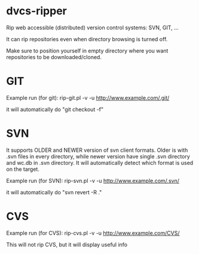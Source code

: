 dvcs-ripper
===========

Rip web accessible (distributed) version control systems: SVN, GIT, ...

It can rip repositories even when directory browsing is turned off. 

Make sure to position yourself in empty directory where you want repositories to be downloaded/cloned.


GIT
===========
Example run (for git):
rip-git.pl -v -u http://www.example.com/.git/

it will automatically do "git checkout -f"

SVN
===========
It supports OLDER and NEWER version of svn client formats. Older is with .svn files in every directory, while
newer version have single .svn directory and wc.db in .svn directory. It will automatically detect which 
format is used on the target.

Example run (for SVN):
rip-svn.pl -v -u http://www.example.com/.svn/

it will automatically do "svn revert -R ."

CVS
===========
Example run (for CVS):
rip-cvs.pl -v -u http://www.example.com/CVS/

This will not rip CVS, but it will display useful info
